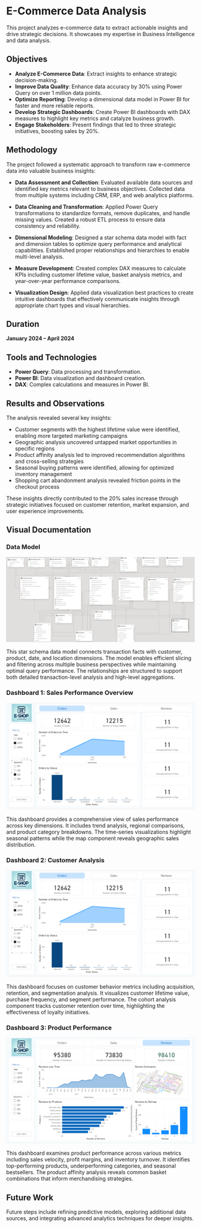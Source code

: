 # E-Commerce Data Analysis

This project analyzes e-commerce data to extract actionable insights and drive strategic decisions. It showcases my expertise in Business Intelligence and data analysis.

## Objectives
- **Analyze E-Commerce Data**: Extract insights to enhance strategic decision-making.
- **Improve Data Quality**: Enhance data accuracy by 30% using Power Query on over 1 million data points.
- **Optimize Reporting**: Develop a dimensional data model in Power BI for faster and more reliable reports.
- **Develop Strategic Dashboards**: Create Power BI dashboards with DAX measures to highlight key metrics and catalyze business growth.
- **Engage Stakeholders**: Present findings that led to three strategic initiatives, boosting sales by 20%.

## Methodology
The project followed a systematic approach to transform raw e-commerce data into valuable business insights:

- **Data Assessment and Collection**: Evaluated available data sources and identified key metrics relevant to business objectives. Collected data from multiple systems including CRM, ERP, and web analytics platforms.

- **Data Cleaning and Transformation**: Applied Power Query transformations to standardize formats, remove duplicates, and handle missing values. Created a robust ETL process to ensure data consistency and reliability.

- **Dimensional Modeling**: Designed a star schema data model with fact and dimension tables to optimize query performance and analytical capabilities. Established proper relationships and hierarchies to enable multi-level analysis.

- **Measure Development**: Created complex DAX measures to calculate KPIs including customer lifetime value, basket analysis metrics, and year-over-year performance comparisons.

- **Visualization Design**: Applied data visualization best practices to create intuitive dashboards that effectively communicate insights through appropriate chart types and visual hierarchies.

## Duration
**January 2024 – April 2024**

## Tools and Technologies
- **Power Query**: Data processing and transformation.
- **Power BI**: Data visualization and dashboard creation.
- **DAX**: Complex calculations and measures in Power BI.

## Results and Observations
The analysis revealed several key insights:

- Customer segments with the highest lifetime value were identified, enabling more targeted marketing campaigns
- Geographic analysis uncovered untapped market opportunities in specific regions
- Product affinity analysis led to improved recommendation algorithms and cross-selling strategies
- Seasonal buying patterns were identified, allowing for optimized inventory management
- Shopping cart abandonment analysis revealed friction points in the checkout process

These insights directly contributed to the 20% sales increase through strategic initiatives focused on customer retention, market expansion, and user experience improvements.

## Visual Documentation

### Data Model
![Data Model](https://github.com/Tanay-Shah-Raj/E-Commerce-Data-Analysis/raw/master/Data%20Model.png)

This star schema data model connects transaction facts with customer, product, date, and location dimensions. The model enables efficient slicing and filtering across multiple business perspectives while maintaining optimal query performance. The relationships are structured to support both detailed transaction-level analysis and high-level aggregations.

### Dashboard 1: Sales Performance Overview
![Dashboard 1](https://github.com/Tanay-Shah-Raj/E-Commerce-Data-Analysis/raw/master/Dashboard-1.png)

This dashboard provides a comprehensive view of sales performance across key dimensions. It includes trend analysis, regional comparisons, and product category breakdowns. The time-series visualizations highlight seasonal patterns while the map component reveals geographic sales distribution.

### Dashboard 2: Customer Analysis
![Dashboard 2](https://github.com/Tanay-Shah-Raj/E-Commerce-Data-Analysis/raw/master/Dashboard-2.png)

This dashboard focuses on customer behavior metrics including acquisition, retention, and segmentation analysis. It visualizes customer lifetime value, purchase frequency, and segment performance. The cohort analysis component tracks customer retention over time, highlighting the effectiveness of loyalty initiatives.

### Dashboard 3: Product Performance
![Dashboard 3](https://github.com/Tanay-Shah-Raj/E-Commerce-Data-Analysis/raw/master/Dashboard-3.png)

This dashboard examines product performance across various metrics including sales velocity, profit margins, and inventory turnover. It identifies top-performing products, underperforming categories, and seasonal bestsellers. The product affinity analysis reveals common basket combinations that inform merchandising strategies.

## Future Work
Future steps include refining predictive models, exploring additional data sources, and integrating advanced analytics techniques for deeper insights.
